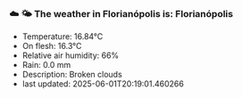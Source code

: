 ### ☁️ 🌤️  The weather in Florianópolis is: Florianópolis

- Temperature: 16.84°C
- On flesh: 16.3°C
- Relative air humidity: 66%
- Rain: 0.0 mm
- Description: Broken clouds
- last updated: 2025-06-01T20:19:01.460266

